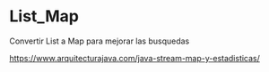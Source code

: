 # List_Map
Convertir List a Map para mejorar las busquedas

https://www.arquitecturajava.com/java-stream-map-y-estadisticas/
